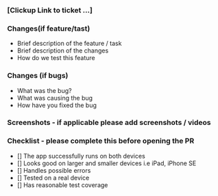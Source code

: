 ### [Clickup Link to ticket ...]

### Changes(if feature/tast)
- Brief description of the feature / task 
- Brief description of the changes
- How do we test this feature 

### Changes (if bugs)
- What was the bug?
- What was causing the bug
- How have you fixed the bug

### Screenshots - if applicable please add screenshots / videos 

### Checklist - please complete this before opening the PR
- [] The app successfully runs on both devices
- [] Looks good on larger and smaller devices i.e iPad, iPhone SE
- [] Handles possible errors 
- [] Tested on a real device 
- [] Has reasonable test coverage
